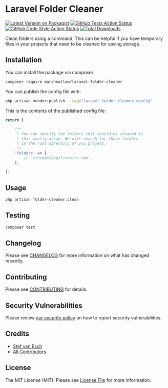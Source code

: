 # Laravel Folder Cleaner

[![Latest Version on Packagist](https://img.shields.io/packagist/v/marshmallow/laravel-folder-cleaner.svg?style=flat-square)](https://packagist.org/packages/marshmallow/laravel-folder-cleaner)
[![GitHub Tests Action Status](https://img.shields.io/github/workflow/status/marshmallow/laravel-folder-cleaner/run-tests?label=tests)](https://github.com/marshmallow/laravel-folder-cleaner/actions?query=workflow%3Arun-tests+branch%3Amain)
[![GitHub Code Style Action Status](https://img.shields.io/github/workflow/status/marshmallow/laravel-folder-cleaner/Check%20&%20fix%20styling?label=code%20style)](https://github.com/marshmallow/laravel-folder-cleaner/actions?query=workflow%3A"Check+%26+fix+styling"+branch%3Amain)
[![Total Downloads](https://img.shields.io/packagist/dt/marshmallow/laravel-folder-cleaner.svg?style=flat-square)](https://packagist.org/packages/marshmallow/laravel-folder-cleaner)

Clean folders using a command. This can be helpful if you have temporary files in your projects that need to be cleaned for saving storage.

## Installation

You can install the package via composer:

```bash
composer require marshmallow/laravel-folder-cleaner
```

You can publish the config file with:

```bash
php artisan vendor:publish --tag="laravel-folder-cleaner-config"
```

This is the contents of the published config file:

```php
return [

    /**
     * You can specify the folders that should be cleaned in
     * this config array. We will search for these folders
     * in the root directory of you project.
     */
    'folders' => [
        // 'storage/app/livewire-tmp',
    ],

];
```

## Usage

```bash
php artisan folder-cleaner:clean
```

## Testing

```bash
composer test
```

## Changelog

Please see [CHANGELOG](CHANGELOG.md) for more information on what has changed recently.

## Contributing

Please see [CONTRIBUTING](https://github.com/spatie/.github/blob/main/CONTRIBUTING.md) for details.

## Security Vulnerabilities

Please review [our security policy](../../security/policy) on how to report security vulnerabilities.

## Credits

-   [Stef van Esch](https://github.com/marshmallow-packages)
-   [All Contributors](../../contributors)

## License

The MIT License (MIT). Please see [License File](LICENSE.md) for more information.
